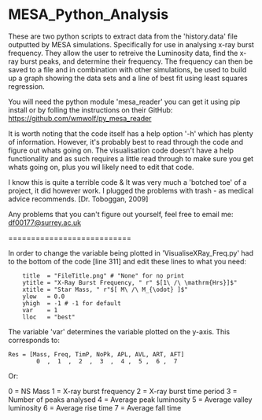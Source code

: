 # MESA_Python_Analysis
These are two python scripts to extract data from the 'history.data' file outputted by MESA simulations. Specifically for use in analysing x-ray burst frequency. They allow the user to retreive the Luminosity data, find the x-ray burst peaks, and determine their frequency. The frequency can then be saved to a file and in combination with other simulations, be used to build up a graph showing the data sets and a line of best fit using least squares regression.

You will need the python module 'mesa_reader' you can get it using pip install or by folling the instructions on their GitHub:
https://github.com/wmwolf/py_mesa_reader

It is worth noting that the code itself has a help option '-h' which has plenty of information. However, it's probably best to read through the code and figure out whats going on. The visualisation code doesn't have a help functionality and as such requires a little read through to make sure you get whats going on, plus you wil likely need to edit that code.

I know this is quite a terrible code & It was very much a 'botched toe' of a project, it did however work. I plugged the problems with trash - as medical advice recommends. [Dr. Toboggan, 2009]

Any problems that you can't figure out yourself, feel free to email me: df00177@surrey.ac.uk

===========================

In order to change the variable being plotted in 'VisualiseXRay_Freq.py' had to the bottom of the code [line 311] and edit these lines to what you need:

		title  = "FileTitle.png" # "None" for no print
		ytitle = "X-Ray Burst Frequency, " r" $[1\ /\ \mathrm{Hrs}]$"
		xtitle = "Star Mass, " r"$[ M\ /\ M_{\odot} ]$"
		ylow   = 0.0
		yhigh  = -1 # -1 for default
		var    = 1
		lloc   = "best"

The variable 'var' determines the variable plotted on the y-axis. This corresponds to:

	Res = [Mass, Freq, TimP, NoPk, APL, AVL, ART, AFT]
	        0  ,  1  ,  2  ,  3  ,  4 ,  5 ,  6 ,  7 
  
Or:

  0 = NS Mass
  1 = X-ray burst frequency
  2 = X-ray burst time period
  3 = Number of peaks analysed
  4 = Average peak luminosity
  5 = Average valley luminosity
  6 = Average rise time
  7 = Average fall time
  
